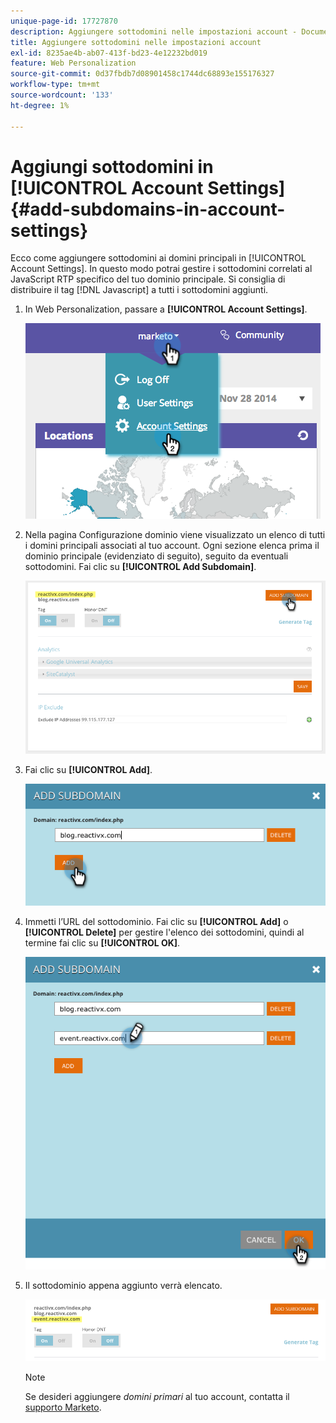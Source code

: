 ```yaml
---
unique-page-id: 17727870
description: Aggiungere sottodomini nelle impostazioni account - Documentazione di Marketo - Documentazione del prodotto
title: Aggiungere sottodomini nelle impostazioni account
exl-id: 8235ae4b-ab07-413f-bd23-4e12232bd019
feature: Web Personalization
source-git-commit: 0d37fbdb7d08901458c1744dc68893e155176327
workflow-type: tm+mt
source-wordcount: '133'
ht-degree: 1%

---
```


# Aggiungi sottodomini in [!UICONTROL Account Settings] {#add-subdomains-in-account-settings}

Ecco come aggiungere sottodomini ai domini principali in [!UICONTROL Account Settings]. In questo modo potrai gestire i sottodomini correlati al JavaScript RTP specifico del tuo dominio principale. Si consiglia di distribuire il tag [!DNL Javascript] a tutti i sottodomini aggiunti.

1. In Web Personalization, passare a **[!UICONTROL Account Settings]**.

   ![](assets/image2014-12-1-23-3-12.png)

1. Nella pagina Configurazione dominio viene visualizzato un elenco di tutti i domini principali associati al tuo account. Ogni sezione elenca prima il dominio principale (evidenziato di seguito), seguito da eventuali sottodomini. Fai clic su **[!UICONTROL Add Subdomain]**.

   ![](assets/highlightprimary2.png)

1. Fai clic su **[!UICONTROL Add]**.

   ![](assets/add.png)

1. Immetti l’URL del sottodominio. Fai clic su **[!UICONTROL Add]** o **[!UICONTROL Delete]** per gestire l&#39;elenco dei sottodomini, quindi al termine fai clic su **[!UICONTROL OK]**.

   ![](assets/newsubdomain.png)

1. Il sottodominio appena aggiunto verrà elencato.

   ![](assets/finalnew.png)

   >[!NOTE]
   >
   >Se desideri aggiungere _domini primari_ al tuo account, contatta il [supporto Marketo](https://nation.marketo.com/t5/Support/ct-p/Support).
